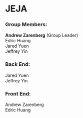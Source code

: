 # JEJA #

### Group Members: ###
**Andrew Zarenberg** (Group Leader)<br />
Edric Huang<br />
Jared Yuen<br />
Jeffrey Yin


### Back End: ###
Jared Yuen<br />
Jeffrey Yin

### Front End: ###
Andrew Zarenberg<br />
Edric Huang